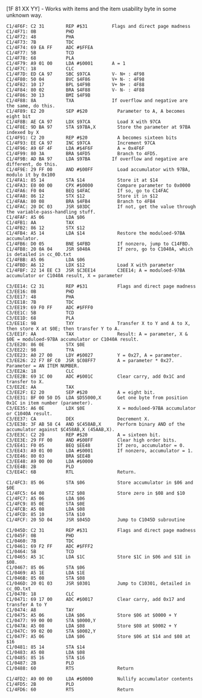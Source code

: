 [1F 81 XX YY] - Works with items and the item usability byte in some unknown way.

    C1/4F6F: C2 31        REP #$31         Flags and direct page madness
    C1/4F71: 0B           PHD
    C1/4F72: 48           PHA
    C1/4F73: 7B           TDC
    C1/4F74: 69 EA FF     ADC #$FFEA
    C1/4F77: 5B           TCD
    C1/4F78: 68           PLA
    C1/4F79: A9 01 00     LDA #$0001       A = 1
    C1/4F7C: 18           CLC
    C1/4F7D: ED CA 97     SBC $97CA        V- N+ : 4F98
    C1/4F80: 50 04        BVC $4F86        V+ N- : 4F98
    C1/4F82: 10 17        BPL $4F9B        V+ N+ : 4F88
    C1/4F84: 80 02        BRA $4F88        V- N- : 4F88
    C1/4F86: 30 13        BMI $4F9B
    C1/4F88: 8A           TXA              If overflow and negative are the same, do this.
    C1/4F89: E2 20        SEP #$20           Parameter to A, A becomes eight bit
    C1/4F8B: AE CA 97     LDX $97CA          Load X with 97CA
    C1/4F8E: 9D BA 97     STA $97BA,X        Store the parameter at 97BA indexed by X
    C1/4F91: C2 20        REP #$20           A becomes sixteen bits
    C1/4F93: EE CA 97     INC $97CA          Increment 97CA
    C1/4F96: A9 6F 4F     LDA #$4F6F         A = 0x4F6F
    C1/4F99: 80 3A        BRA $4FD5          Branch to 4FD5.
    C1/4F9B: AD BA 97     LDA $97BA        If overflow and negative are different, do this.
    C1/4F9E: 29 FF 00     AND #$00FF         Load accumulator with 97BA, modulo it by 0x100
    C1/4FA1: 85 14        STA $14            Store it at $14
    C1/4FA3: E0 00 00     CPX #$0000         Compare parameter to 0x0000
    C1/4FA6: F0 04        BEQ $4FAC          If so, go to C14FAC
    C1/4FA8: 86 12        STX $12            Store it in $12
    C1/4FAA: 80 08        BRA $4FB4          Branch to 4FB4
    C1/4FAC: 20 DC 03     JSR $03DC          If not, get the value through the variable-pass-handling stuff.
    C1/4FAF: A5 06        LDA $06
    C1/4FB1: AA           TAX
    C1/4FB2: 86 12        STX $12
    C1/4FB4: A5 14        LDA $14            Restore the moduloed-97BA accumulator.
    C1/4FB6: D0 05        BNE $4FBD          If nonzero, jump to C14FBD.
    C1/4FB8: 20 0A 04     JSR $040A          If zero, go to C1040A, which is detailed in cc_0D.txt
    C1/4FBB: A5 06        LDA $06
    C1/4FBD: A6 12        LDX $12            Load X with parameter
    C1/4FBF: 22 14 EE C3  JSR $C3EE14        C3EE14; A = moduloed-97BA accumulator or C1040A result, X = parameter

    C3/EE14: C2 31        REP #$31           Flags and direct page madness
    C3/EE16: 0B           PHD
    C3/EE17: 48           PHA
    C3/EE18: 7B           TDC
    C3/EE19: 69 F0 FF     ADC #$FFF0
    C3/EE1C: 5B           TCD
    C3/EE1D: 68           PLA
    C3/EE1E: 9B           TXY                Transfer X to Y and A to X, then store X at $0E; then transfer Y to A.
    C3/EE1F: AA           TAX                Result: A = parameter, X & $0E = moduloed-97BA accumulator or C1040A result.
    C3/EE20: 86 0E        STX $0E
    C3/EE22: 98           TYA
    C3/EE23: A0 27 00     LDY #$0027         Y = 0x27, A = parameter.
    C3/EE26: 22 F7 8F C0  JSR $C08FF7        A = parameter * 0x27. Parameter = AN ITEM NUMBER.
    C3/EE2A: 18           CLC
    C3/EE2B: 69 1C 00     ADC #$001C         Clear carry, add 0x1C and transfer to X.
    C3/EE2E: AA           TAX
    C3/EE2F: E2 20        SEP #$20           A = eight bit.
    C3/EE31: BF 00 50 D5  LDA $D55000,X      Get one byte from position 0x1C in item number (parameter).
    C3/EE35: A6 0E        LDX $0E            X = moduloed-97BA accumulator or C1040A result.
    C3/EE37: CA           DEX                Decrement X.
    C3/EE38: 3F AB 58 C4  AND $C458AB,X      Perform binary AND of the accumulator against $C458AB,X (45AAB,X).
    C3/EE3C: C2 20        REP #$20           A = sixteen bit.
    C3/EE3E: 29 FF 00     AND #$00FF         Clear high order bits.
    C3/EE41: F0 05        BEQ $EE48          If zero, accumulator = 0.
    C3/EE43: A9 01 00     LDA #$0001         If nonzero, accumulator = 1.
    C3/EE46: 80 03        BRA $EE4B
    C3/EE48: A9 00 00     LDA #$0000
    C3/EE4B: 2B           PLD
    C3/EE4C: 6B           RTL                Return.

    C1/4FC3: 85 06        STA $06            Store accumulator in $06 and $0E
    C1/4FC5: 64 08        STZ $08            Store zero in $08 and $10
    C1/4FC7: A5 06        LDA $06
    C1/4FC9: 85 0E        STA $0E
    C1/4FCB: A5 08        LDA $08
    C1/4FCD: 85 10        STA $10
    C1/4FCF: 20 5D 04     JSR $045D          Jump to C1045D subroutine

    C1/045D: C2 31        REP #$31           Flags and direct page madness
    C1/045F: 0B           PHD
    C1/0460: 7B           TDC
    C1/0461: 69 F2 FF     ADC #$FFF2
    C1/0464: 5B           TCD
    C1/0465: A5 1C        LDA $1C            Store $1C in $06 and $1E in $08.
    C1/0467: 85 06        STA $06
    C1/0469: A5 1E        LDA $1E
    C1/046B: 85 08        STA $08
    C1/046D: 20 01 03     JSR $0301          Jump to C10301, detailed in cc_0D.txt
    C1/0470: 18           CLC
    C1/0471: 69 17 00     ADC #$0017         Clear carry, add 0x17 and transfer A to Y
    C1/0474: A8           TAY
    C1/0475: A5 06        LDA $06            Store $06 at $0000 + Y
    C1/0477: 99 00 00     STA $0000,Y
    C1/047A: A5 08        LDA $08            Store $08 at $0002 + Y
    C1/047C: 99 02 00     STA $0002,Y
    C1/047F: A5 06        LDA $06            Store $06 at $14 and $08 at $16
    C1/0481: 85 14        STA $14
    C1/0483: A5 08        LDA $08
    C1/0485: 85 16        STA $16
    C1/0487: 2B           PLD
    C1/0488: 60           RTS                Return

    C1/4FD2: A9 00 00     LDA #$0000         Nullify accumulator contents
    C1/4FD5: 2B           PLD
    C1/4FD6: 60           RTS                Return